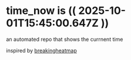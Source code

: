# time_now is (( 2025-10-01T15:45:00.647Z ))

an automated repo that shows the currnent time

inspired by [breakingheatmap](https://github.com/breakingheatmap/breakingheatmap)